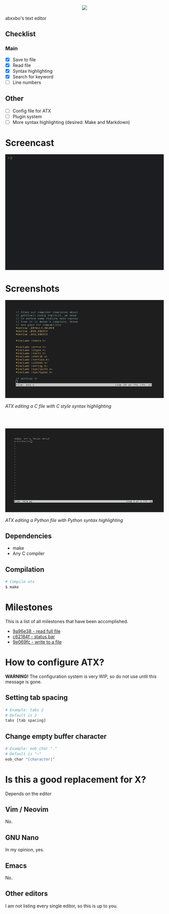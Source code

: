 <p align="center"><img src="https://media.discordapp.net/attachments/905219914774741002/947699828526317588/d.png"/></p>
abxxbo's text editor

## Checklist

### Main
- [X] Save to file
- [X] Read file
- [X] Syntax highlighting
- [X] Search for keyword
- [ ] Line numbers

## Other
- [ ] Config file for ATX
- [ ] Plugin system
- [ ] More syntax highlighting (desired: Make and Markdown)

# Screencast
![dh](img/screencast.gif)

# Screenshots
![dh](img/c-styl.png)
<p><em>ATX editing a C file with C style syntax highlighting</em></p>
<br>
<br>

![dh](img/py-styl.png)
<p><em>ATX editing a Python file with Python syntax highlighting</em></p>

## Dependencies
- make
- Any C compiler

## Compilation
```sh
# Compile atx
$ make
```

# Milestones
This is a list of all milestones that have been accomplished.

- [9a96e38 - read full file](https://github.com/abxxbo/atx/commit/9a96e38c33c19fe38f69ea7c1d6b289886c643c4)
- [c62184f - status bar](https://github.com/abxxbo/atx/commit/c62184f978dc3566cfc4189cb7242492905c3a3d)
- [9e069fc - write to a file](https://github.com/abxxbo/atx/commit/9e069fc73c8675074e67a6a5cc70267778939dca)

# How to configure ATX?

**WARNING!** The configuration system is very WIP, so do not use until this message is gone.

## Setting tab spacing
```sh
# Example: tabs 2
# Default is 2
tabs [tab spacing]
```

## Change empty buffer character
```sh
# Example: eob_char "."
# Default is "~"
eob_char "[character]"
```

# Is this a good replacement for X?
Depends on the editor

## Vim / Neovim
No.

## GNU Nano
In my opinion, yes.

## Emacs
No.

## Other editors
I am not listing every single editor, so this is up to you.
